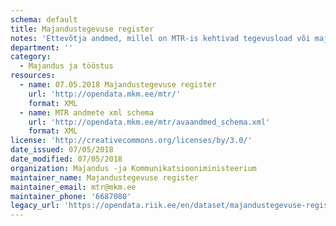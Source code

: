 ```yaml
---
schema: default
title: Majandustegevuse register
notes: 'Ettevõtja andmed, millel on MTR-is kehtivad tegevusload või majandustegevusteated'
department: ''
category:
  - Majandus ja tööstus
resources:
  - name: 07.05.2018 Majandustegevuse register
    url: 'http://opendata.mkm.ee/mtr/'
    format: XML
  - name: MTR andmete xml schema
    url: 'http://opendata.mkm.ee/mtr/avaandmed_schema.xml'
    format: XML
license: 'http://creativecommons.org/licenses/by/3.0/'
date_issued: 07/05/2018
date_modified: 07/05/2018
organization: Majandus -ja Kommunikatsiooniministeerium
maintainer_name: Majandustegevuse register
maintainer_email: mtr@mkm.ee
maintainer_phone: '6687080'
legacy_url: 'https://opendata.riik.ee/en/dataset/majandustegevuse-register'
---
```

